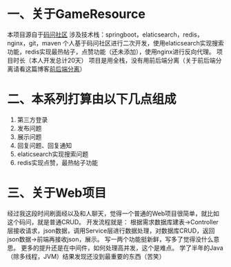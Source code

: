 # 一、关于GameResource
本项目源自于[码问社区](https://www.mawen.co/)
涉及技术栈：springboot，elaticsearch，redis，nginx，git，maven
个人基于码问社区进行二次开发，使用elaticsearch实现搜索功能，redis实现最热帖子，点赞功能（还未添加），使用nginx进行反向代理。
项目时长（本人开发总计20天）
项目是用全栈，没有用前后端分离（关于前后端分离请看这篇博客[前后端分离](http://172.81.243.159:8090/archives/qian-hou-duan-fen-li)）

# 二、本系列打算由以下几点组成
1. 第三方登录
2. 发布问题
3. 展示问题
4. 回复问题、回复通知
5. elaticsearch实现搜索问题
6. redis实现点赞，最热帖子功能

# 三、关于Web项目
经过我这段时间刷面经以及和人聊天，觉得一个普通的Web项目很简单，就比如这个码问，就是普通CRUD。
开发流程就是：
根据需求数据库建表->Controller层接收请求，json数据，调用Service层进行数据处理，对数据库CRUD，返回json数据->前端再接收json，展示。
写一两个功能挺新鲜，写多了觉得没什么意思。
更多的提升还是在中间件，如何处理高并发，这个是难点。
学了半年的Java（除多线程，JVM）结果发现还没到最重要的东西（苦笑）